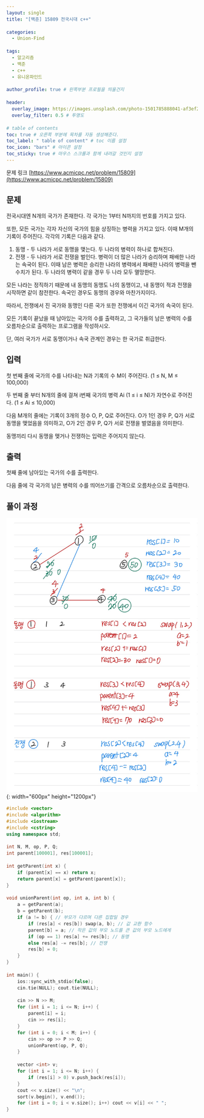 ```yaml
---
layout: single
title: "[백준] 15809 전국시대 c++"

categories:
  - Union-Find

tags:
  - 알고리즘
  - 백준
  - c++
  - 유니온파인드

author_profile: true # 왼쪽부분 프로필을 띄울건지

header:
  overlay_image: https://images.unsplash.com/photo-1501785888041-af3ef285b470?ixlib=rb-1.2.1&ixid=eyJhcHBfaWQiOjEyMDd9&auto=format&fit=crop&w=1350&q=80
  overlay_filter: 0.5 # 투명도

# table of contents
toc: true # 오른쪽 부분에 목차를 자동 생성해준다.
toc_label: " table of content" # toc 이름 설정
toc_icon: "bars" # 아이콘 설정
toc_sticky: true # 마우스 스크롤과 함께 내려갈 것인지 설정
---
```


문제 링크 [https://www.acmicpc.net/problem/15809](https://www.acmicpc.net/problem/15809)

## 문제

전국시대엔 N개의 국가가 존재한다. 각 국가는 1부터 N까지의 번호를 가지고 있다.

또한, 모든 국가는 각자 자신의 국가의 힘을 상징하는 병력을 가지고 있다. 이때 M개의 기록이 주어진다. 각각의 기록은 다음과 같다.

1. 동맹 - 두 나라가 서로 동맹을 맺는다. 두 나라의 병력이 하나로 합쳐진다.
1. 전쟁 - 두 나라가 서로 전쟁을 벌인다. 병력이 더 많은 나라가 승리하며 패배한 나라는 속국이 된다. 이때 남은 병력은 승리한 나라의 병력에서 패배한 나라의 병력을 뺀 수치가 된다. 두 나라의 병력이 같을 경우 두 나라 모두 멸망한다.

모든 나라는 정직하기 때문에 내 동맹의 동맹도 나의 동맹이고, 내 동맹이 적과 전쟁을 시작하면 같이 참전한다. 속국인 경우도 동맹의 경우와 마찬가지이다.

따라서, 전쟁에서 진 국가와 동맹인 다른 국가 또한 전쟁에서 이긴 국가의 속국이 된다.

모든 기록이 끝났을 때 남아있는 국가의 수를 출력하고, 그 국가들의 남은 병력의 수를 오름차순으로 출력하는 프로그램을 작성하시오.

단, 여러 국가가 서로 동맹이거나 속국 관계인 경우는 한 국가로 취급한다.

## 입력

첫 번째 줄에 국가의 수를 나타내는 N과 기록의 수 M이 주어진다. (1 ≤ N, M ≤ 100,000)

두 번째 줄 부터 N개의 줄에 걸쳐 i번째 국가의 병력 Ai (1 ≤ i ≤ N)가 자연수로 주어진다. (1 ≤ Ai ≤ 10,000)

다음 M개의 줄에는 기록이 3개의 정수 O, P, Q로 주어진다. O가 1인 경우 P, Q가 서로 동맹을 맺었음을 의미하고, O가 2인 경우 P, Q가 서로 전쟁을 벌였음을 의미한다.

동맹끼리 다시 동맹을 맺거나 전쟁하는 입력은 주어지지 않는다.

## 출력

첫째 줄에 남아있는 국가의 수를 출력한다.

다음 줄에 각 국가의 남은 병력의 수를 띄어쓰기를 간격으로 오름차순으로 출력한다.

## 풀이 과정

![15809](../../../images/baekjoon/15809.jpg){: width="600px" height="1200px"}

```c++
#include <vector>
#include <algorithm>
#include <iostream>
#include <cstring>
using namespace std;

int N, M, op, P, Q;
int parent[100001], res[100001];

int getParent(int x) {
	if (parent[x] == x) return x;
	return parent[x] = getParent(parent[x]);
}

void unionParent(int op, int a, int b) {
	a = getParent(a);
	b = getParent(b);
	if (a != b) { // 부모가 다르며 다른 집합일 경우
		if (res[a] < res[b]) swap(a, b); // 값 교환 함수
		parent[b] = a; // 작은 값의 부모 노드를 큰 값의 부모 노드에게
		if (op == 1) res[a] += res[b]; // 동맹
		else res[a] -= res[b]; // 전쟁
		res[b] = 0;
	}
}

int main() {
	ios::sync_with_stdio(false);
	cin.tie(NULL); cout.tie(NULL);

	cin >> N >> M;
	for (int i = 1; i <= N; i++) {
		parent[i] = i;
		cin >> res[i];
	}
	for (int i = 0; i < M; i++) {
		cin >> op >> P >> Q;
		unionParent(op, P, Q);
	}

	vector <int> v;
	for (int i = 1; i <= N; i++) {
		if (res[i] > 0) v.push_back(res[i]);
	}
	cout << v.size() << "\n";
	sort(v.begin(), v.end());
	for (int i = 0; i < v.size(); i++) cout << v[i] << " ";
}
```
